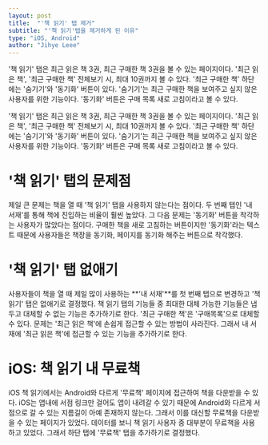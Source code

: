 ```yaml
---
layout: post
title:  "'책 읽기' 탭 제거"
subtitle: "'책 읽기'탭을 제거하게 된 이유"
type: "iOS, Android"
author: "Jihye Leee"
---
```


'책 읽기' 탭은 최근 읽은 책 3권, 최근 구매한 책 3권을 볼 수 있는 페이지이다. '최근 읽은 책', '최근 구매한 책' 전체보기 시, 최대 10권까지 볼 수 있다. '최근 구매한 책' 하단에는 '숨기기'와 '동기화' 버튼이 있다. '숨기기'는 최근 구매한 책을 보여주고 싶지 않은 사용자를 위한 기능이다. '동기화' 버튼은 구매 목록 새로 고침이라고 볼 수 있다.

'책 읽기' 탭은 최근 읽은 책 3권, 최근 구매한 책 3권을 볼 수 있는 페이지이다. '최근 읽은 책', '최근 구매한 책' 전체보기 시, 최대 10권까지 볼 수 있다. '최근 구매한 책' 하단에는 '숨기기'와 '동기화' 버튼이 있다. '숨기기'는 최근 구매한 책을 보여주고 싶지 않은 사용자를 위한 기능이다. '동기화' 버튼은 구매 목록 새로 고침이라고 볼 수 있다.

# '책 읽기' 탭의 문제점

제일 큰 문제는 책을 열 때 '책 읽기' 탭을 사용하지 않는다는 점이다. 두 번째 탭인 '내 서재'를 통해 책에 진입하는 비율이 훨씬 높았다. 그 다음 문제는 '동기화' 버튼을 착각하는 사용자가 많았다는 점이다. 구매한 책을 새로 고침하는 버튼이지만 '동기화'라는 텍스트 때문에 사용자들은 책장을 동기화, 페이지를 동기화 해주는 버튼으로 착각했다.

# '책 읽기' 탭 없애기

사용자들이 책을 열 때 제일 많이 사용하는 **'내 서재'**를 첫 번째 탭으로 변경하고 '책 읽기' 탭은 없애기로 결정했다. 책 읽기 탭의 기능들 중 최대한 대체 가능한 기능들은 냅두고 대체할 수 없는 기능은 추가하기로 한다. '최근 구매한 책'은 '구매목록'으로 대체할 수 있다. 문제는 '최근 읽은 책'에 손쉽게 접근할 수 있는 방법이 사라진다. 그래서 내 서재에 '최근 읽은 책'에 접근할 수 있는 기능을 추가하기로 한다.

# iOS: 책 읽기 내 무료책

iOS 책 읽기에서는 Android와 다르게 '무료책' 페이지에 접근하여 책을 다운받을 수 있다. iOS는 앱내에 서점 링크만 걸어도 앱이 내려갈 수 있기 때문에 Android와 다르게 서점으로 갈 수 있는 지름길이 아예 존재하지 않는다. 그래서 이를 대신할 무료책을 다운받을 수 있는 페이지가 있었다. 데이터를 보니 책 읽기 사용자 중 대부분이 무료책을 사용하고 있었다. 그래서 하단 탭에 '무료책' 탭을 추가하기로 결정했다.